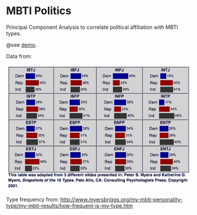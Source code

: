 # MBTI Politics

Principal Component Analysis to correlate political affiliation with MBTI types.

@see [demo](http://graphitfor.me/poc/mbti-politics/index.html).

Data from:

![](https://github.com/benji/mbti-politics/blob/master/data_mbti_political_affiliation.png?raw=true)

Type frequency from:
http://www.myersbriggs.org/my-mbti-personality-type/my-mbti-results/how-frequent-is-my-type.htm


